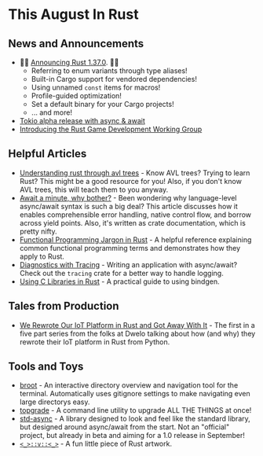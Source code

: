 # This August In Rust

## News and Announcements

* 🎈🎉 [Announcing Rust 1.37.0](https://blog.rust-lang.org/2019/08/15/Rust-1.37.0.html). 🎉🎈
  * Referring to enum variants through type aliases!
  * Built-in Cargo support for vendored dependencies!
  * Using unnamed `const` items for macros!
  * Profile-guided optimization!
  * Set a default binary for your Cargo projects!
  * ... and more!
* [Tokio alpha release with async & await](https://tokio.rs/blog/2019-08-alphas/)
* [Introducing the Rust Game Development Working Group](https://rust-gamedev.github.io/2019/08/18/introducing-the-rust-game-development-working-group)

## Helpful Articles

* [Understanding rust through avl trees](https://francismurillo.github.io/2019-07-31-Understanding-Rust-Through-AVL-Trees/) - Know AVL trees? Trying to learn Rust? This might be a good resource for you! Also, if you don't know AVL trees, this will teach them to you anyway.
* [Await a minute, why bother?](https://docs.rs/dtolnay/0.0.5/dtolnay/macro._01__await_a_minute.html) - Been wondering why language-level async/await syntax is such a big deal? This article discusses how it enables comprehensible error handling, native control flow, and borrow across yield points. Also, it's written as crate documentation, which is pretty nifty.
* [Functional Programming Jargon in Rust](https://functional.works-hub.com/learn/functional-programming-jargon-in-rust-1b555) - A helpful reference explaining common functional programming terms and demonstrates how they apply to Rust.
* [Diagnostics with Tracing](https://tokio.rs/blog/2019-08-tracing/) - Writing an application with async/await? Check out the `tracing` crate for a better way to handle logging.
* [Using C Libraries in Rust](https://medium.com/dwelo-r-d/using-c-libraries-in-rust-13961948c72a) - A practical guide to using bindgen.

## Tales from Production

* [We Rewrote Our IoT Platform in Rust and Got Away With It](https://medium.com/dwelo-r-d/we-rewrote-our-iot-platform-in-rust-and-got-away-with-it-2c8867c61b67) - The first in a five part series from the folks at Dwelo talking about how (and why) they rewrote their IoT platform in Rust from Python.

## Tools and Toys

* [broot](https://github.com/Canop/broot) - An interactive directory overview and navigation tool for the terminal. Automatically uses gitignore settings to make navigating even large directorys easy.
* [topgrade](https://crates.io/crates/topgrade) - A command line utility to upgrade ALL THE THINGS at once!
* [std-async](https://async.rs/blog/announcing-async-std/) - A library designed to look and feel like the standard library, but designed around async/await from the start. Not an "official" project, but already in beta and aiming for a 1.0 release in September!
* [`<_>::v::<_>`](https://chrismorgan.info/blog/rust-artwork-owl/) - A fun little piece of Rust artwork.
